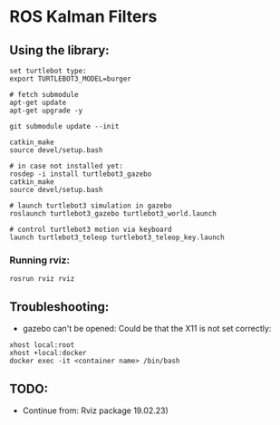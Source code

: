 # ROS Kalman Filters

## Using the library:

```
set turtlebot type: 
export TURTLEBOT3_MODEL=burger

# fetch submodule
apt-get update
apt-get upgrade -y

git submodule update --init

catkin_make
source devel/setup.bash

# in case not installed yet:
rosdep -i install turtlebot3_gazebo
catkin_make
source devel/setup.bash

# launch turtlebot3 simulation in gazebo
roslaunch turtlebot3_gazebo turtlebot3_world.launch

# control turtlebot3 motion via keyboard
launch turtlebot3_teleop turtlebot3_teleop_key.launch

```
### Running rviz:

```
rosrun rviz rviz

```


## Troubleshooting:

- gazebo can't be opened:
Could be that the X11 is not set correctly:
```
xhost local:root
xhost +local:docker
docker exec -it <container name> /bin/bash
```

## TODO:

- Continue from: Rviz package 19.02.23)
